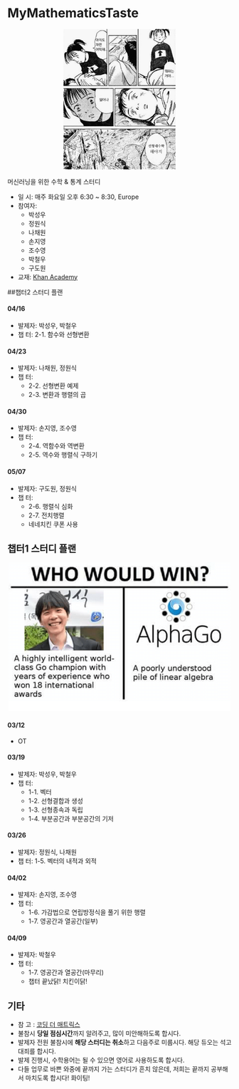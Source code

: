 # MyMathematicsTaste

<center><img src="/etcs/선대1.jpeg" width="50%" height="50%"></center>


머신러닝을 위한 수학 & 통계 스터디
- 일  시: 매주 화요일 오후 6:30 ~ 8:30, Europe
- 참여자: 
    - 박성우
    - 정원식
    - 나채원
    - 손지영
    - 조수영
    - 박철우
    - 구도원
- 교재: [Khan Academy](https://ko.khanacademy.org/math/linear-algebra/vectors-and-spaces)

##챕터2 스터디 플랜

#### 04/16
- 발제자: 박성우, 박철우
- 챕  터: 2-1. 함수와 선형변환

#### 04/23
- 발제자: 나채원, 정원식
- 챕  터:
    - 2-2. 선형변환 예제
    - 2-3. 변환과 행렬의 곱

#### 04/30
- 발제자: 손지영, 조수영
- 챕  터:
    - 2-4. 역함수와 역변환
    - 2-5. 역수와 행렬식 구하기

#### 05/07
- 발제자: 구도원, 정원식
- 챕  터:
    - 2-6. 행렬식 심화
    - 2-7. 전치행렬
    - 네네치킨 쿠폰 사용


## 챕터1 스터디 플랜

<center><img src="/etcs/선대3.png"></center>

#### 03/12
- OT

#### 03/19
- 발제자: 박성우, 박철우
- 챕  터: 
    - 1-1. 벡터
    - 1-2. 선형결합과 생성
    - 1-3. 선형종속과 독립
    - 1-4. 부분공간과 부분공간의 기저

#### 03/26
- 발제자: 정원식, 나채원
- 챕  터: 1-5. 벡터의 내적과 외적

#### 04/02
- 발제자: 손지영, 조수영
- 챕  터: 
    - 1-6. 가감법으로 연립방정식을 풀기 위한 행렬
    - 1-7. 영공간과 열공간(일부)

#### 04/09
- 발제자: 박철우
- 챕  터: 
    - 1-7. 영공간과 열공간(마무리)
    - 챕터 끝났닭! 치킨이닭!

## 기타

- 참  고 : [코딩 더 매트릭스](http://www.yes24.co.kr/Product/goods/17967245)
- 불참시 **당일 점심시간**까지 알려주고, 많이 미안해하도록 합시다.
- 발제자 전원 불참시에 **해당 스터디는 취소**하고 다음주로 미룹시다. 해당 듀오는 석고대죄를 합시다.
- 발제 진행시, 수학용어는 될 수 있으면 영어로 사용하도록 합시다.
- 다들 업무로 바쁜 와중에 끝까지 가는 스터디가 흔치 않은데, 저희는 끝까지 공부해서 마치도록 합시다! 화이팅!

